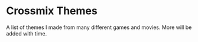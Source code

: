 # Crossmix Themes
 A list of themes I made from many different games and movies. More will be added with time.
